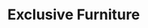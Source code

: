 ---
title: "Exclusive Furniture"
url: /houston/exclusive-furniture-northwest-freeway/
shop: furniture
---